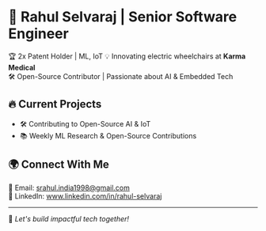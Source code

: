 # 🚀 Rahul Selvaraj | Senior Software Engineer  

🏆 2x Patent Holder | ML, IoT 
💡 Innovating electric wheelchairs at **Karma Medical**  
🛠 Open-Source Contributor | Passionate about AI & Embedded Tech  

## 🔥 Current Projects  
- 🛠 Contributing to Open-Source AI & IoT  
- 📚 Weekly ML Research & Open-Source Contributions  

## 🌍 Connect With Me  
📩 Email: srahul.india1998@gmail.com  
🔗 LinkedIn: www.linkedin.com/in/rahul-selvaraj

---
🚀 *Let's build impactful tech together!*
